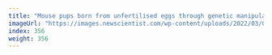 ```yaml
---
title: "Mouse pups born from unfertilised eggs through genetic manipulation"
imageUrl: "https://images.newscientist.com/wp-content/uploads/2022/03/07155928/SEI_91493552.jpg?width=600"
index: 356
weight: 356
---
```

